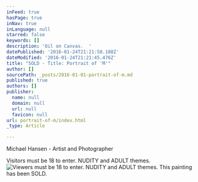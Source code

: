 ```yaml
---
inFeed: true
hasPage: true
inNav: true
inLanguage: null
starred: false
keywords: []
description: 'Oil on Canvas.  '
datePublished: '2016-01-24T21:21:58.188Z'
dateModified: '2016-01-24T21:21:45.476Z'
title: "SOLD - Title: Portrait of 'M'"
author: []
sourcePath: _posts/2016-01-01-portrait-of-m.md
published: true
authors: []
publisher:
  name: null
  domain: null
  url: null
  favicon: null
url: portrait-of-m/index.html
_type: Article

---
```

Michael Hansen - Artist and Photographer

Visitors must be 18 to enter.  NUDITY and ADULT themes.
![Viewers must be 18 to enter.  NUDITY and ADULT themes.  This painting has been SOLD.](https://s3-us-west-2.amazonaws.com/the-grid-img/p/070d0baf58672a7c0a7907f0eb0e043c5b28dc22.jpg)
